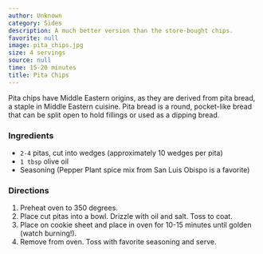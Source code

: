 ```yaml
---
author: Unknown
category: Sides
description: A much better version than the store-bought chips.
favorite: null
image: pita_chips.jpg
size: 4 servings
source: null
time: 15-20 minutes
title: Pita Chips
---
```


Pita chips have Middle Eastern origins, as they are derived from pita bread, a staple in Middle Eastern cuisine. Pita bread is a round, pocket-like bread that can be split open to hold fillings or used as a dipping bread.

### Ingredients

* `2-4` pitas, cut into wedges (approximately 10 wedges per pita)
* `1 tbsp` olive oil
* Seasoning (Pepper Plant spice mix from San Luis Obispo is a favorite)

### Directions

1. Preheat oven to 350 degrees. 
2. Place cut pitas into a bowl. Drizzle with oil and salt. Toss to coat. 
3. Place on cookie sheet and place in oven for 10-15 minutes until golden (watch burning!). 
4. Remove from oven. Toss with favorite seasoning and serve.